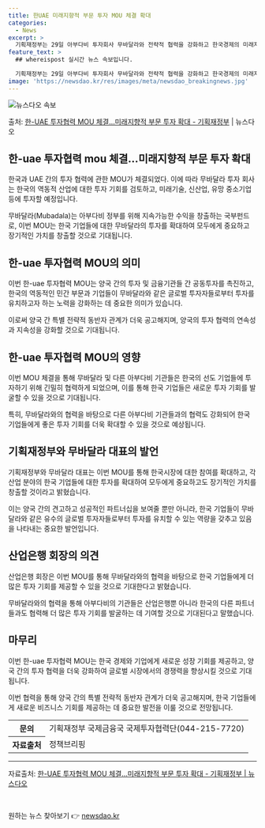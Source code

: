 ```yaml
---
title: 한UAE 미래지향적 부문 투자 MOU 체결 확대
categories:
  - News
excerpt: >
  기획재정부는 29일 아부다비 투자회사 무바달라와 전략적 협력을 강화하고 한국경제의 미래지향적 부문에 대한 투…
feature_text: >
  ## whereispost 실시간 뉴스 속보입니다.

  기획재정부는 29일 아부다비 투자회사 무바달라와 전략적 협력을 강화하고 한국경제의 미래지향적 부문에 대한 투…
image: 'https://newsdao.kr/res/images/meta/newsdao_breakingnews.jpg'
---
```


![뉴스다오 속보](https://newsdao.kr/res/images/meta/newsdao_breakingnews.jpg)

<p>출처: <a href="https://newsdao.kr/3971" rel="dofollow">한-UAE 투자협력 MOU 체결…미래지향적 부문 투자 확대 - 기획재정부</a> | 뉴스다오</p>

<h2 data-ke-size="size26">한-uae 투자협력 mou 체결…미래지향적 부문 투자 확대</h2>

한국과 UAE 간의 투자 협력에 관한 MOU가 체결되었다. 이에 따라 무바달라 투자 회사는 한국의 역동적 산업에 대한 투자 기회를 검토하고, 미래기술, 신산업, 유망 중소기업 등에 투자할 예정입니다.

<p data-ke-size="size16">무바달라(Mubadala)는 아부다비 정부를 위해 지속가능한 수익을 창출하는 국부펀드로, 이번 MOU는 한국 기업들에 대한 무바달라의 투자를 확대하여 모두에게 중요하고 장기적인 가치를 창출할 것으로 기대됩니다.</p>

<h2 data-ke-size="size24">한-uae 투자협력 MOU의 의미</h2>

이번 한-uae 투자협력 MOU는 양국 간의 투자 및 금융기관들 간 공동투자를 촉진하고, 한국의 역동적인 민간 부문과 기업들이 무바달라와 같은 글로벌 투자자들로부터 투자를 유치하고자 하는 노력을 강화하는 데 중요한 의미가 있습니다.

<p data-ke-size="size16">이로써 양국 간 특별 전략적 동반자 관계가 더욱 공고해지며, 양국의 투자 협력의 연속성과 지속성을 강화할 것으로 기대됩니다.</p>

<h2 data-ke-size="size24">한-uae 투자협력 MOU의 영향</h2>

이번 MOU 체결을 통해 무바달라 및 다른 아부다비 기관들은 한국의 선도 기업들에 투자하기 위해 긴밀히 협력하게 되었으며, 이를 통해 한국 기업들은 새로운 투자 기회를 발굴할 수 있을 것으로 기대됩니다.

<p data-ke-size="size16">특히, 무바달라와의 협력을 바탕으로 다른 아부다비 기관들과의 협력도 강화되어 한국 기업들에게 좋은 투자 기회를 더욱 확대할 수 있을 것으로 예상됩니다.</p>

<h2 data-ke-size="size24">기획재정부와 무바달라 대표의 발언</h2>

기획재정부와 무바달라 대표는 이번 MOU를 통해 한국시장에 대한 참여를 확대하고, 각 산업 분야의 한국 기업들에 대한 투자를 확대하여 모두에게 중요하고도 장기적인 가치를 창출할 것이라고 밝혔습니다.

<p data-ke-size="size16">이는 양국 간의 견고하고 성공적인 파트너십을 보여줄 뿐만 아니라, 한국 기업들이 무바달라와 같은 유수의 글로벌 투자자들로부터 투자를 유치할 수 있는 역량을 갖추고 있음을 나타내는 중요한 발언입니다.</p>

<h2 data-ke-size="size24">산업은행 회장의 의견</h2>

산업은행 회장은 이번 MOU를 통해 무바달라와의 협력을 바탕으로 한국 기업들에게 더 많은 투자 기회를 제공할 수 있을 것으로 기대한다고 밝혔습니다.

<p data-ke-size="size16">무바달라와의 협력을 통해 아부다비의 기관들은 산업은행뿐 아니라 한국의 다른 파트너들과도 협력해 더 많은 투자 기회를 발굴하는 데 기여할 것으로 기대된다고 말했습니다.</p>

<h2 data-ke-size="size24">마무리</h2>

이번 한-uae 투자협력 MOU는 한국 경제와 기업에게 새로운 성장 기회를 제공하고, 양국 간의 투자 협력을 더욱 강화하여 글로벌 시장에서의 경쟁력을 향상시킬 것으로 기대됩니다.

<p data-ke-size="size16">이번 협력을 통해 양국 간의 특별 전략적 동반자 관계가 더욱 공고해지며, 한국 기업들에게 새로운 비즈니스 기회를 제공하는 데 중요한 발전을 이룰 것으로 전망됩니다.</p>

<table>
  <tr>
    <th>문의</th>
    <td>기획재정부 국제금융국 국제투자협력단(044-215-7720)</td>
  </tr>
  <tr>
    <th>자료출처</th>
    <td>정책브리핑</td>
  </tr>
</table>
<hr>
<div>자료출처: <a href="https://newsdao.kr/3971">한-UAE 투자협력 MOU 체결…미래지향적 부문 투자 확대 - 기획재정부 | 뉴스다오</a></div>
<p data-ke-size="size16">&nbsp;</p> 

원하는 뉴스 찾아보기 👉 <a href="https://newsdao.kr" rel="dofollow">newsdao.kr</a>



